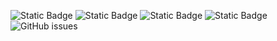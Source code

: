 ![Static Badge](https://img.shields.io/badge/blacklists-60-000000) ![Static Badge](https://img.shields.io/badge/blacklisted-3178802-cc0000) ![Static Badge](https://img.shields.io/badge/whitelisted-2244-00CC00) ![Static Badge](https://img.shields.io/badge/streaming_blacklist-28107-000000) ![GitHub issues](https://img.shields.io/github/issues/fabriziosalmi/blacklists)
